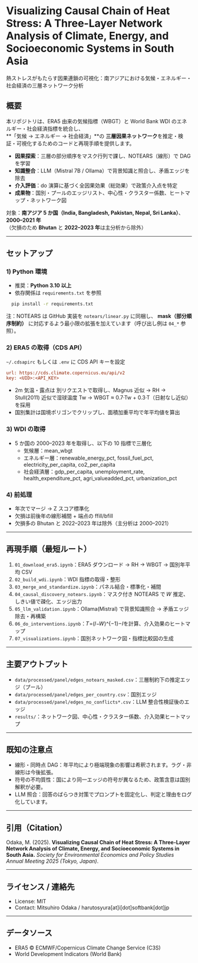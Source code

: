 # Visualizing Causal Chain of Heat Stress: A Three-Layer Network Analysis of Climate, Energy, and Socioeconomic Systems in South Asia

熱ストレスがもたらす因果連鎖の可視化：南アジアにおける気候・エネルギー・社会経済の三層ネットワーク分析

## 概要

本リポジトリは、ERA5 由来の気候指標（WBGT）と World Bank WDI のエネルギー・社会経済指標を統合し、  
**「気候 → エネルギー → 社会経済」**の **三層因果ネットワーク**を推定・検証・可視化するためのコードと再現手順を提供します。

- **因果探索**：三層の部分順序をマスク行列で課し、NOTEARS（線形）で DAG を学習  
- **知識整合**：LLM（Mistral 7B / Ollama）で背景知識と照合し、矛盾エッジを除去  
- **介入評価**：do 演算に基づく全因果効果（総効果）で政策介入点を特定  
- **成果物**：国別・プールのエッジリスト、中心性・クラスター係数、ヒートマップ・ネットワーク図

対象：**南アジア 5 か国（India, Bangladesh, Pakistan, Nepal, Sri Lanka）**、**2000–2021 年**  
（欠損のため **Bhutan** と **2022–2023 年**は主分析から除外）

---

## セットアップ

### 1) Python 環境
- 推奨：**Python 3.10 以上**  
- 依存関係は `requirements.txt` を参照  
```bash
  pip install -r requirements.txt
```
注：NOTEARS は GitHub 実装を `notears/linear.py` に同梱し、
**mask（部分順序制約）** に対応するよう最小限の拡張を加えています（呼び出し例は `04_*` 参照）。

### 2) ERA5 の取得（CDS API）

`~/.cdsapirc` もしくは `.env` に CDS API キーを設定
```ini
url: https://cds.climate.copernicus.eu/api/v2
key: <UID>:<API_KEY>
```

- 2m 気温・露点は 別リクエストで取得し、Magnus 近似 → RH → Stull(2011) 近似で湿球温度 Tw →
WBGT ≈ 0.7·Tw + 0.3·T（日射なし近似）を採用
- 国別集計は国境ポリゴンでクリップし、面積加重平均で年平均値を算出

### 3) WDI の取得
- 5 か国の 2000–2023 年を取得し、以下の 10 指標で三層化
  - 気候層：mean_wbgt
  - エネルギー層：renewable_energy_pct, fossil_fuel_pct, electricity_per_capita, co2_per_capita
  - 社会経済層：gdp_per_capita, unemployment_rate, health_expenditure_pct, agri_valueadded_pct, urbanization_pct

### 4) 前処理
- 年次でマージ → Z スコア標準化
- 欠損は前後年の線形補間 + 端点の ffill/bfill
- 欠損多の Bhutan と 2022–2023 年は除外（主分析は 2000–2021）

---

## 再現手順（最短ルート）

1. `01_download_era5.ipynb`：ERA5 ダウンロード → RH → WBGT → 国別年平均 CSV
2. `02_build_wdi.ipynb`：WDI 指標の取得・整形
3. `03_merge_and_standardize.ipynb`：パネル結合・標準化・補間
4. `04_causal_discovery_notears.ipynb`：マスク付き NOTEARS で 𝑊 推定、しきい値で疎化、エッジ出力
5. `05_llm_validation.ipynb`：Ollama(Mistral) で背景知識照合 → 矛盾エッジ除去・再構築
6. `06_do_interventions.ipynb`：𝑇=(𝐼−𝑊)^{−1}−𝐼を計算、介入効果のヒートマップ
7. `07_visualizations.ipynb`：国別ネットワーク図・指標比較図の生成

---

## 主要アウトプット
- `data/processed/panel/edges_notears_masked.csv`：三層制約下の推定エッジ（プール）
- `data/processed/panel/edges_per_country.csv`：国別エッジ
- `data/processed/panel/edges_no_conflicts*.csv`：LLM 整合性検証後のエッジ
- `results/`：ネットワーク図、中心性・クラスター係数、介入効果ヒートマップ

---

## 既知の注意点
- 線形・同時点 DAG：年平均により極端現象の影響は希釈されます。ラグ・非線形は今後拡張。
- 符号の不均質性：国により同一エッジの符号が異なるため、政策含意は国別解釈が必要。
- LLM 照合：回答のばらつき対策でプロンプトを固定化し、判定と理由をログ化しています。

---

## 引用（Citation）
Odaka, M. (2025). **Visualizing Causal Chain of Heat Stress: A Three-Layer Network Analysis of Climate, Energy, and Socioeconomic Systems in South Asia.** *Society for Environmental Economics and Policy Studies Annual Meeting 2025 (Tokyo, Japan)*.

---

## ライセンス / 連絡先
- License: MIT
- Contact: Mitsuhiro Odaka / harutosyura[at]i[dot]softbank[dot]jp

---

## データソース
- ERA5 © ECMWF/Copernicus Climate Change Service (C3S)
- World Development Indicators (World Bank)
